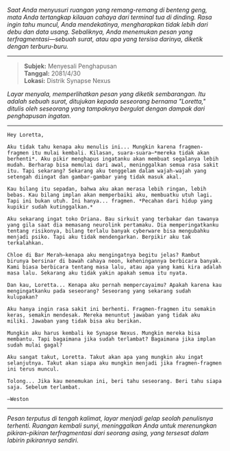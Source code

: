 _Saat Anda menyusuri ruangan yang remang-remang di benteng geng, mata Anda tertangkap kilauan cahaya dari terminal tua di dinding. Rasa ingin tahu muncul, Anda mendekatinya, mengharapkan tidak lebih dari debu dan data usang. Sebaliknya, Anda menemukan pesan yang terfragmentasi—sebuah surat, atau apa yang tersisa darinya, diketik dengan terburu-buru._

---

> **Subjek:** Menyesali Penghapusan  
> **Tanggal:** 2081/4/30  
> **Lokasi:** Distrik Synapse Nexus

_Layar menyala, memperlihatkan pesan yang diketik sembarangan. Itu adalah sebuah surat, ditujukan kepada seseorang bernama "Loretta," ditulis oleh seseorang yang tampaknya bergulat dengan dampak dari penghapusan ingatan._

---

```
Hey Loretta,

Aku tidak tahu kenapa aku menulis ini... Mungkin karena fragmen-fragmen itu mulai kembali. Kilasan, suara-suara—*mereka tidak akan berhenti*. Aku pikir menghapus ingatanku akan membuat segalanya lebih mudah. Berharap bisa memulai dari awal, meninggalkan semua rasa sakit itu. Tapi sekarang? Sekarang aku tenggelam dalam wajah-wajah yang setengah diingat dan gambar-gambar yang tidak masuk akal.

Kau bilang itu sepadan, bahwa aku akan merasa lebih ringan, lebih bebas. Kau bilang implan akan memperbaiki aku, membuatku utuh lagi. Tapi ini bukan utuh. Ini hanya... fragmen. *Pecahan dari hidup yang kupikir sudah kutinggalkan.*

Aku sekarang ingat toko Oriana. Bau sirkuit yang terbakar dan tawanya yang gila saat dia memasang neurolink pertamaku. Dia memperingatkanku tentang risikonya, bilang terlalu banyak cyberware bisa mengubahku menjadi psiko. Tapi aku tidak mendengarkan. Berpikir aku tak terkalahkan.

Chloe di Bar Merah—kenapa aku mengingatnya begitu jelas? Rambut birunya bersinar di bawah cahaya neon, keheningannya berbicara banyak. Kami biasa berbicara tentang masa lalu, atau apa yang kami kira adalah masa lalu. Sekarang aku tidak yakin apakah semua itu nyata.

Dan kau, Loretta... Kenapa aku pernah mempercayaimu? Apakah karena kau mengingatkanku pada seseorang? Seseorang yang sekarang sudah kulupakan?

Aku hanya ingin rasa sakit ini berhenti. Fragmen-fragmen itu semakin keras, semakin mendesak. Mereka menuntut jawaban yang tidak aku miliki. Jawaban yang tidak bisa aku berikan.

Mungkin aku harus kembali ke Synapse Nexus. Mungkin mereka bisa membantu. Tapi bagaimana jika sudah terlambat? Bagaimana jika implan sudah mulai gagal?

Aku sangat takut, Loretta. Takut akan apa yang mungkin aku ingat selanjutnya. Takut akan siapa aku mungkin menjadi jika fragmen-fragmen ini terus muncul.

Tolong... Jika kau menemukan ini, beri tahu seseorang. Beri tahu siapa saja. Sebelum terlambat.

—Weston
```

---

_Pesan terputus di tengah kalimat, layar menjadi gelap seolah penulisnya terhenti. Ruangan kembali sunyi, meninggalkan Anda untuk merenungkan pikiran-pikiran terfragmentasi dari seorang asing, yang tersesat dalam labirin pikirannya sendiri._
